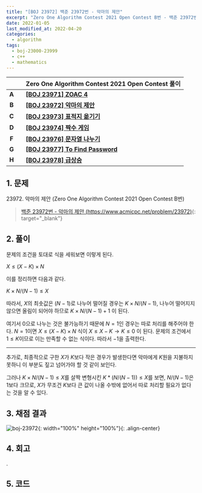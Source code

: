 ```yaml
---
title: "[BOJ 23972] 백준 23972번 - 악마의 제안"
excerpt: "Zero One Algorithm Contest 2021 Open Contest B번 - 백준 23972번 악마의 제안 풀이"
date: 2022-01-05
last_modified_at: 2022-04-20
categories:
  - algorithm
tags:
  - boj-23000-23999
  - c++
  - mathematics
---
```


|||Zero One Algorithm Contest 2021 Open Contest 풀이|
|:---:|:---:|:---|
|**A**||**[[BOJ 23971] ZOAC 4](https://burningfalls.github.io/algorithm/boj-23971/)**|
|**B**||**[[BOJ 23972] 악마의 제안](https://burningfalls.github.io/algorithm/boj-23972/)**|
|**C**||**[[BOJ 23973] 표적지 옮기기](https://burningfalls.github.io/algorithm/boj-23973/)**|
|**D**||**[[BOJ 23974] 짝수 게임](https://burningfalls.github.io/algorithm/boj-23974/)**|
|**F**||**[[BOJ 23976] 문자열 나누기](https://burningfalls.github.io/algorithm/boj-23976/)**|
|**G**||**[[BOJ 23977] To Find Password](https://burningfalls.github.io/algorithm/boj-23977/)**|
|**H**||**[[BOJ 23978] 급상승](https://burningfalls.github.io/algorithm/boj-23978/)**|

## 1. 문제
$23972$. 악마의 제안 (Zero One Algorithm Contest 2021 Open Contest B번)

> [백준 23972번 - 악마의 제안 (https://www.acmicpc.net/problem/23972)](https://www.acmicpc.net/problem/23972){: target="_blank"}

## 2. 풀이

문제의 조건을 토대로 식을 세워보면 이렇게 된다.

$X\leq (X - K) \times N$

이를 정리하면 다음과 같다.

$K \times N / (N - 1)\leq X$

따라서, $X$의 최솟값은 $(N-1)$로 나누어 떨어질 경우는 $K \times N / (N - 1)$, 나누어 떨어지지 않으면 올림이 되어야 하므로 $K \times N / (N - 1) + 1$ 이 된다.

여기서 $0$으로 나누는 것은 불가능하기 때문에 $N=1$인 경우는 따로 처리를 해주어야 한다. $N=1$이면 $X\leq (X - K) \times N$ 식이 $X\leq X - K \rightarrow K \leq 0$ 이 된다. 문제의 조건에서 $1\leq K$이므로 이는 만족할 수 없는 식이다. 따라서 $-1$을 출력한다.

---

추가로, 최종적으로 구한 $X$가 $K$보다 작은 경우가 발생한다면 악마에게 $K$원을 지불하지 못하니 이 부분도 짚고 넘어가야 할 것 같이 보인다. 

그러나 $K \times N / (N - 1)\leq X$를 살짝 변형시킨 $K * (N / (N - 1))\leq X$를 보면, $N / (N - 1)$은 $1$보다 크므로, $X$가 무조건 $K$보다 큰 값이 나올 수밖에 없어서 따로 처리할 필요가 없다는 것을 알 수 있다.

## 3. 채점 결과

![boj-23972](https://user-images.githubusercontent.com/30232837/160996227-2aed0173-7aac-416f-b713-ca35b64593e2.png "boj-23972"){: width="100%" height="100%"}{: .align-center}

## 4. 회고

.

## 5. 코드

<script src="https://gist.github.com/BurningFalls/96cec323bccd18492f413041480713c0.js"></script>